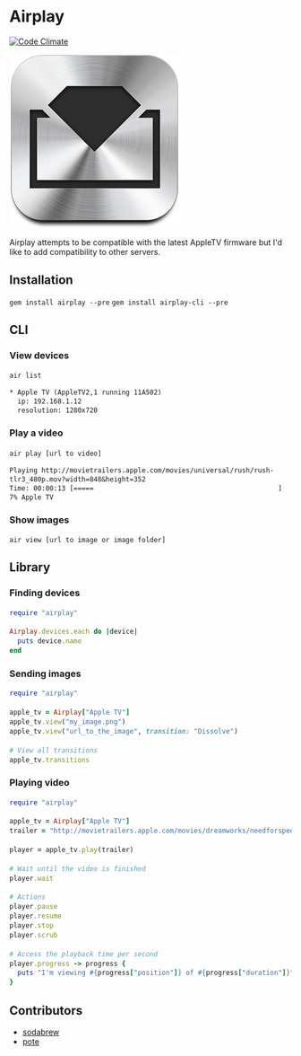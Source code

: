 # Airplay
[![Code Climate](https://codeclimate.com/github/elcuervo/airplay.png)](https://codeclimate.com/github/elcuervo/airplay)

![Airplay](test/fixtures/files/logo.png)

Airplay attempts to be compatible with the latest AppleTV firmware but I'd like
to add compatibility to other servers.

## Installation

`gem install airplay --pre`
`gem install airplay-cli --pre`

## CLI

### View devices

`air list`
```text
* Apple TV (AppleTV2,1 running 11A502)
  ip: 192.168.1.12
  resolution: 1280x720
```

### Play a video

`air play [url to video]`
```text
Playing http://movietrailers.apple.com/movies/universal/rush/rush-tlr3_480p.mov?width=848&height=352
Time: 00:00:13 [=====                                              ] 7% Apple TV
```

### Show images

`air view [url to image or image folder]`

## Library

### Finding devices

```ruby
require "airplay"

Airplay.devices.each do |device|
  puts device.name
end
```

### Sending images

```ruby
require "airplay"

apple_tv = Airplay["Apple TV"]
apple_tv.view("my_image.png")
apple_tv.view("url_to_the_image", transition: "Dissolve")

# View all transitions
apple_tv.transitions
```

### Playing video

```ruby
require "airplay"

apple_tv = Airplay["Apple TV"]
trailer = "http://movietrailers.apple.com/movies/dreamworks/needforspeed/needforspeed-tlr1xxzzs2_480p.mov"

player = apple_tv.play(trailer)

# Wait until the video is finished
player.wait

# Actions
player.pause
player.resume
player.stop
player.scrub

# Access the playback time per second
player.progress -> progress {
  puts "I'm viewing #{progress["position"]} of #{progress["duration"]}"
}
```

## Contributors

* [sodabrew](http://github.com/sodabrew)
* [pote](http://github.com/pote)
